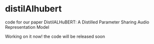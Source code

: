 # distilAlhubert
code for our paper DistilALHuBERT: A Distilled Parameter Sharing Audio Representation Model

Working on it now! the code will be released soon

